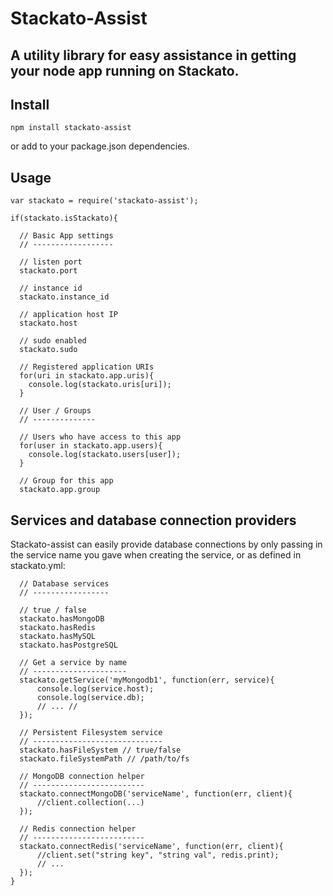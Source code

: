 # Stackato-Assist
## A utility library for easy assistance in getting your node app running on Stackato.

## Install

    npm install stackato-assist

or add to your package.json dependencies.

## Usage

    var stackato = require('stackato-assist');

    if(stackato.isStackato){

      // Basic App settings
      // ------------------

      // listen port
      stackato.port

      // instance id
      stackato.instance_id

      // application host IP
      stackato.host

      // sudo enabled
      stackato.sudo

      // Registered application URIs
      for(uri in stackato.app.uris){
        console.log(stackato.uris[uri]);
      }

      // User / Groups
      // --------------

      // Users who have access to this app
      for(user in stackato.app.users){
        console.log(stackato.users[user]);
      }

      // Group for this app
      stackato.app.group


## Services and database connection providers

Stackato-assist can easily provide database connections by only passing
in the service name you gave when creating the service, or as defined in
stackato.yml:

      // Database services
      // -----------------

      // true / false
      stackato.hasMongoDB
      stackato.hasRedis
      stackato.hasMySQL
      stackato.hasPostgreSQL

      // Get a service by name
      // ---------------------
      stackato.getService('myMongodb1', function(err, service){
          console.log(service.host);
          console.log(service.db);
          // ... //
      });

      // Persistent Filesystem service
      // -----------------------------
      stackato.hasFileSystem // true/false
      stackato.fileSystemPath // /path/to/fs

      // MongoDB connection helper
      // -------------------------
      stackato.connectMongoDB('serviceName', function(err, client){
          //client.collection(...)
      });

      // Redis connection helper
      // -------------------------
      stackato.connectRedis('serviceName', function(err, client){
          //client.set("string key", "string val", redis.print);
          // ...
      });
    }
